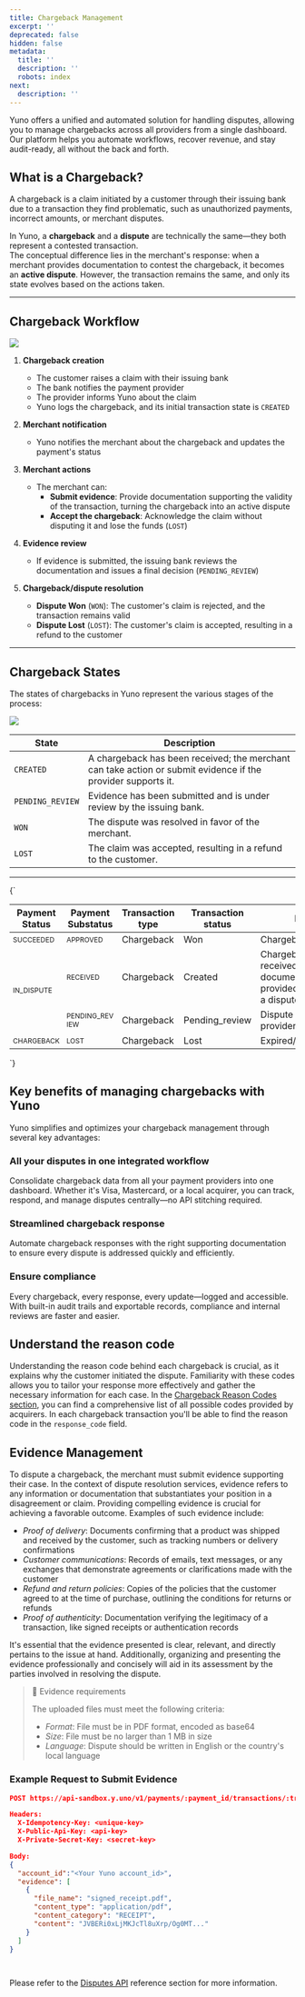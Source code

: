 ```yaml
---
title: Chargeback Management
excerpt: ''
deprecated: false
hidden: false
metadata:
  title: ''
  description: ''
  robots: index
next:
  description: ''
---
```

Yuno offers a unified and automated solution for handling disputes, allowing you to manage chargebacks across all providers from a single dashboard. Our platform helps you automate workflows, recover revenue, and stay audit-ready, all without the back and forth.

## What is a Chargeback?

A chargeback is a claim initiated by a customer through their issuing bank due to a transaction they find problematic, such as unauthorized payments, incorrect amounts, or merchant disputes.

In Yuno, a **chargeback** and a **dispute** are technically the same—they both represent a contested transaction.\
The conceptual difference lies in the merchant's response: when a merchant provides documentation to contest the chargeback, it becomes an **active dispute**. However, the transaction remains the same, and only its state evolves based on the actions taken.

***

## Chargeback Workflow

<Image align="center" src="https://files.readme.io/e0034ded51f79400bd4698b840ec6c77237938e13ea3db078ae959c94d05f375-Chargebacks_disputes.png" />

1. **Chargeback creation**  
   * The customer raises a claim with their issuing bank
   * The bank notifies the payment provider
   * The provider informs Yuno about the claim
   * Yuno logs the chargeback, and its initial transaction state is `CREATED`

2. **Merchant notification**  
   * Yuno notifies the merchant about the chargeback and updates the payment's status

3. **Merchant actions**  
   * The merchant can:
     * **Submit evidence**: Provide documentation supporting the validity of the transaction, turning the chargeback into an active dispute
     * **Accept the chargeback**: Acknowledge the claim without disputing it and lose the funds (`LOST`)

4. **Evidence review**  
   * If evidence is submitted, the issuing bank reviews the documentation and issues a final decision (`PENDING_REVIEW`)

5. **Chargeback/dispute resolution**  
   * **Dispute Won** (`WON`): The customer's claim is rejected, and the transaction remains valid
   * **Dispute Lost** (`LOST`): The customer's claim is accepted, resulting in a refund to the customer

***

## Chargeback States

The states of chargebacks in Yuno represent the various stages of the process:

<Image align="center" src="https://files.readme.io/5affb7a6f6868047baf67fda23adbe8f44f4dd142a81c64dd6c2f0a5b6e857bf-Chargebacks_2.png" />

| **State**        | **Description**                                                                                              |
| ---------------- | ------------------------------------------------------------------------------------------------------------ |
| `CREATED`        | A chargeback has been received; the merchant can take action or submit evidence if the provider supports it. |
| `PENDING_REVIEW` | Evidence has been submitted and is under review by the issuing bank.                                         |
| `WON`            | The dispute was resolved in favor of the merchant.                                                           |
| `LOST`           | The claim was accepted, resulting in a refund to the customer.                                               |

***

<HTMLBlock>{`
<style>

  .table-div .substatus,
  .table-div .status {
    font-size: 12px;
  }

  .table-div .substatus {
    word-wrap: break-word;
    word-break: break-all;
  }
</style>

<body>
  <div class="table-div">
    <table>
      <thead>
        <tr>
          <th>Payment Status</th>
          <th>Payment Substatus</th>
          <th>Transaction type</th>
          <th>Transaction status</th>
          <th>Description</th>
        </tr>
      </thead>
      <tbody>
        <tr>
          <td rowspan="1" class="status">SUCCEEDED</td>
          <td class="substatus">APPROVED</td>
          <td>Chargeback</td>
          <td>Won</td>
          <td>Chargeback dispute won</td>
        </tr>
        </tr>
        <tr>
          <td rowspan="2" class="status">IN_DISPUTE</td>
          <td class="substatus">RECEIVED</td>
          <td>Chargeback</td>
          <td>Created</td>
          <td>Chargeback or Inquiry received. Decision or documentation must be provided in order to initiate a dispute.</td>
        </tr>
        <tr>
          <td class="substatus">PENDING_REVIEW</td>
          <td>Chargeback</td>
          <td>Pending_review</td>
          <td>Dispute in review by the provider</td>
        </tr>
        <tr>
          <td rowspan="1" class="status">CHARGEBACK</td>
          <td class="substatus">LOST</td>
          <td>Chargeback</td>
          <td>Lost</td>
          <td>Expired/Closed/Review_lost</td>
        </tr>
      </tbody>
    </table>
  </div>
</body>
`}</HTMLBlock>

## Key benefits of managing chargebacks with Yuno

Yuno simplifies and optimizes your chargeback management through several key advantages:

### All your disputes in one integrated workflow

Consolidate chargeback data from all your payment providers into one dashboard. Whether it's Visa, Mastercard, or a local acquirer, you can track, respond, and manage disputes centrally—no API stitching required.

### Streamlined chargeback response

Automate chargeback responses with the right supporting documentation to ensure every dispute is addressed quickly and efficiently.

### Ensure compliance

Every chargeback, every response, every update—logged and accessible. With built-in audit trails and exportable records, compliance and internal reviews are faster and easier.

## Understand the reason code

Understanding the reason code behind each chargeback is crucial, as it explains why the customer initiated the dispute. Familiarity with these codes allows you to tailor your response more effectively and gather the necessary information for each case. In the [Chargeback Reason Codes section](doc:reason-codes), you can find a comprehensive list of all possible codes provided by acquirers. In each chargeback transaction you'll be able to find the reason code in the `response_code` field. 

## Evidence Management

To dispute a chargeback, the merchant must submit evidence supporting their case. In the context of dispute resolution services, evidence refers to any information or documentation that substantiates your position in a disagreement or claim. Providing compelling evidence is crucial for achieving a favorable outcome. Examples of such evidence include:

* *Proof of delivery*: Documents confirming that a product was shipped and received by the customer, such as tracking numbers or delivery confirmations
* *Customer communications*: Records of emails, text messages, or any exchanges that demonstrate agreements or clarifications made with the customer
* *Refund and return policies*: Copies of the policies that the customer agreed to at the time of purchase, outlining the conditions for returns or refunds
* *Proof of authenticity*: Documentation verifying the legitimacy of a transaction, like signed receipts or authentication records

It's essential that the evidence presented is clear, relevant, and directly pertains to the issue at hand. Additionally, organizing and presenting the evidence professionally and concisely will aid in its assessment by the parties involved in resolving the dispute.

> 📘 Evidence requirements
>
> The uploaded files must meet the following criteria:
>
> * *Format*: File must be in PDF format, encoded as base64
> * *Size*: File must be no larger than 1 MB in size
> * *Language*: Dispute should be written in English or the country's local language

### Example Request to Submit Evidence

```json
POST https://api-sandbox.y.uno/v1/payments/:payment_id/transactions/:transaction_id/dispute

Headers:
  X-Idempotency-Key: <unique-key>
  X-Public-Api-Key: <api-key>
  X-Private-Secret-Key: <secret-key>

Body:
{
  "account_id":"<Your Yuno account_id>",
  "evidence": [
    {
      "file_name": "signed_receipt.pdf",
      "content_type": "application/pdf",
      "content_category": "RECEIPT",
      "content": "JVBERi0xLjMKJcTl8uXrp/Og0MT..."
    }
  ]
}

 
```

Please refer to the [Disputes API](ref:disputes) reference section for more information.
